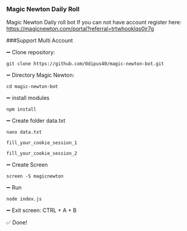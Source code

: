 ### Magic Newton Daily Roll

Magic Newton Daily roll bot
If you can not have account register here:
https://magicnewton.com/portal?referral=trtwhooklqs0jr7g

###Support Multi Account

➖ Clone repository:
```
git clone https://github.com/Odipus40/magic-newton-bot.git
```

➖ Directory Magic Newton:
```
cd magic-newton-bot
```

➖ install modules
```
npm install
```

➖ Create folder data.txt
```
nano data.txt
```
`
fill_your_cookie_session_1
`

`
fill_your_cookie_session_2
`


➖ Create Screen
```
screen -S magicnewton
```
➖ Run
```
node index.js
```

➖ Exit screen:
CTRL + A + B

✅ Done!
